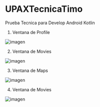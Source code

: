 # UPAXTecnicaTimo
Prueba Tecnica para Develop Android Kotlin

1. Ventana de Profile

![imagen](https://github.com/Tomyrzrz/UPAXTecnicaTimo/blob/main/assets/Maps.jpeg)

2. Ventana de Movies

![imagen](https://github.com/Tomyrzrz/UPAXTecnicaTimo/blob/main/assets/Movies.jpeg)

3. Ventana de Maps

![imagen](https://github.com/Tomyrzrz/UPAXTecnicaTimo/blob/main/assets/Maps.jpeg)

4. Ventana de Movies

![imagen](https://github.com/Tomyrzrz/UPAXTecnicaTimo/blob/main/assets/UploadImage.jpeg)
